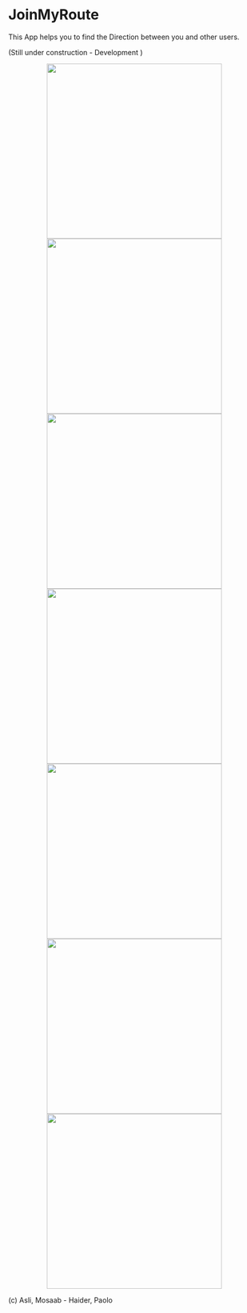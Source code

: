 # JoinMyRoute

This App helps you to find the Direction between you and other users.

(Still under construction - Development )

<p align="center">
  <img src="http://image.ibb.co/eQSsNm/Screenshot_20171115_173949.png" width="350"/>
  <img src="http://image.ibb.co/idae2m/Screenshot_20171115_173952.png" width="350"/>
  <img src="http://image.ibb.co/csuva6/Screenshot_20171115_173955.png" width="350"/>
  <img src="http://preview.ibb.co/fzdcoR/Screenshot_20171115_174001.png" width="350"/>
  <img src="http://image.ibb.co/faZp2m/Screenshot_20171115_174004.png" width="350"/>
  <img src="http://image.ibb.co/cYthNm/Screenshot_20171115_174017.png" width="350"/>
  <img src="http://image.ibb.co/cfdGhm/Screenshot_20171115_174036.png" width="350"/>
</p>

(c) Asli, Mosaab - Haider, Paolo
